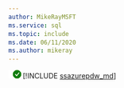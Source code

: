 ```yaml
---
author: MikeRayMSFT
ms.service: sql
ms.topic: include
ms.date: 06/11/2020
ms.author: mikeray
---
```


![yes](../media/yes-icon.png)[!INCLUDE [ssazurepdw_md](../ssazurepdw_md.md)]

